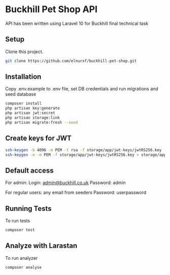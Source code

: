 # Buckhill Pet Shop API

API has been written using Laravel 10 for Buckhill final technical task

## Setup

Clone this project.

```bash
git clone https://github.com/elnurxf/buckhill-pet-shop.git
```

## Installation

Copy .env.example to .env file, set DB credentials and run migrations and seed database

```bash
composer install
php artisan key:generate
php artisan jwt:secret
php artisan storage:link
php artisan migrate:fresh --seed
```

## Create keys for JWT

```bash
ssh-keygen -b 4096 -m PEM -t rsa -f storage/app/jwt-keys/jwtRS256.key
ssh-keygen -e -m PEM -f storage/app/jwt-keys/jwtRS256.key > storage/app/jwt-keys/jwtRS256.key.pub
````

## Default access

For admin:
Login: admin@buckhill.co.uk
Password: admin

For regular users:
any email from seeders
Password: userpassword

## Running Tests

To run tests

```bash
composer test
```

## Analyze with Larastan

To run analyzer

```bash
composer analyse
```